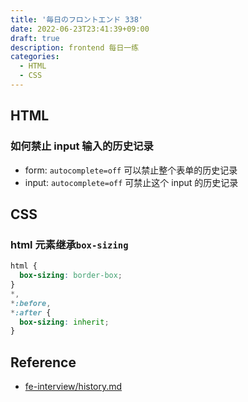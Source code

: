 ```yaml
---
title: '毎日のフロントエンド 338'
date: 2022-06-23T23:41:39+09:00
draft: true
description: frontend 每日一练
categories:
  - HTML
  - CSS
---
```


## HTML

### 如何禁止 input 输入的历史记录

- form: `autocomplete=off` 可以禁止整个表单的历史记录
- input: `autocomplete=off` 可禁止这个 input 的历史记录

## CSS

### html 元素继承`box-sizing`

```css
html {
  box-sizing: border-box;
}
*,
*:before,
*:after {
  box-sizing: inherit;
}
```

## Reference

- [fe-interview/history.md](https://github.com/haizlin/fe-interview/blob/master/category/history.md)
